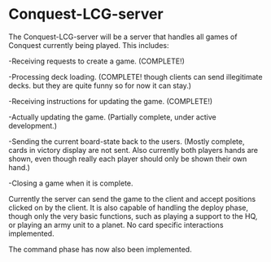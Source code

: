 # Conquest-LCG-server
The Conquest-LCG-server will be a server that handles all games of Conquest currently being played. This includes:

  -Receiving requests to create a game. (COMPLETE!)

  -Processing deck loading. (COMPLETE! though clients can send illegitimate decks. but they are quite funny so for now it can stay.)
  
  -Receiving instructions for updating the game. (COMPLETE!)

  -Actually updating the game. (Partially complete, under active development.)
  
  -Sending the current board-state back to the users. (Mostly complete, cards in victory display are not sent. Also currently both players hands are shown, even though really each player should only be shown their own hand.)
  
  -Closing a game when it is complete.

Currently the server can send the game to the client and accept positions clicked on by the client. It is also capable of handling the deploy phase, though only the very basic functions, such as playing a support to the HQ, or playing an army unit to a planet. No card specific interactions implemented.

The command phase has now also been implemented.
